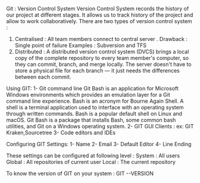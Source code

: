 Git : Version Control System
Version Control System records the history of our project at different stages.
It allows us to track history of the project and allow to work collaboratively.
There are two types of version control system :
  1) Centralised : All team members connect to central server .
    Drawback : Single point of failure
    Examples : Subversion and TFS
  2) Distributed : A distributed version control system (DVCS) brings a local copy of the complete repository to every team member's computer, so they can commit, branch, and merge locally. The server doesn't have to store a physical file for each branch — it just needs the differences between each commit.

  Using GIT:
    1- Git command line
      Git Bash is an application for Microsoft Windows environments which provides an emulation layer for a Git command line experience. 
      Bash is an acronym for Bourne Again Shell. A shell is a terminal application used to interface with an operating system through written commands. Bash is a popular default shell on Linux and macOS. Git Bash is a package that installs Bash, some common bash utilities, and Git on a Windows operating system.
    2- GIT GUI Clients : ex: GIT Kraken,Sourcetree 
    3- Code editors and IDEs

  Configuring GIT Settings:
    1- Name
    2- Email
    3- Default Editor
    4- Line Ending

  These settings can be configured at following level :
    System : All users
    Global : All repositories of current user
    Local : The current repository

To know the version of GIT on your system  : GIT --VERSION
      
